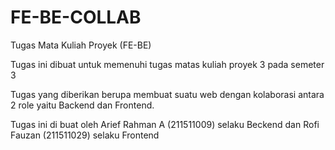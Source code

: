 # FE-BE-COLLAB
Tugas Mata Kuliah Proyek (FE-BE)

Tugas ini dibuat untuk memenuhi tugas matas kuliah proyek 3 pada semeter 3

Tugas yang diberikan berupa membuat suatu web dengan kolaborasi antara 2 role yaitu Backend dan Frontend.

Tugas ini di buat oleh Arief Rahman A (211511009) selaku Beckend dan Rofi Fauzan (211511029) selaku Frontend
